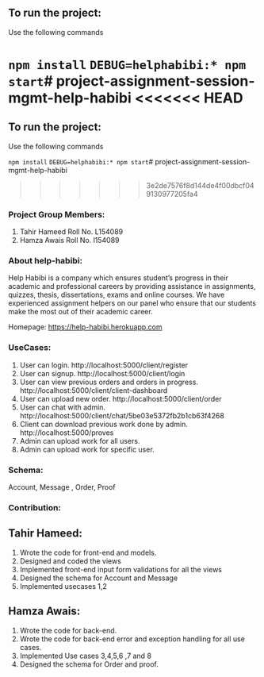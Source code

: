 ## To run the project:
Use the following commands

`npm install`
`DEBUG=helphabibi:* npm start`# project-assignment-session-mgmt-help-habibi
<<<<<<< HEAD
=======
## To run the project:
Use the following commands

`npm install`
`DEBUG=helphabibi:* npm start`# project-assignment-session-mgmt-help-habibi
>>>>>>> 3e2de7576f8d144de4f00dbcf049130977205fa4


### Project Group Members:
1) Tahir Hameed Roll No. L154089
2) Hamza Awais Roll No. l154089

### About help-habibi:
Help Habibi is a company which ensures student’s progress in their academic and professional careers by providing assistance in assignments, quizzes, thesis, dissertations, exams and online courses. We have experienced assignment helpers on our panel who ensure that our students make the most out of their academic career.

Homepage: https://help-habibi.herokuapp.com



### UseCases:
1) User can login. http://localhost:5000/client/register
2) User can signup.  http://localhost:5000/client/login
3) User can view previous orders and orders in progress. http://localhost:5000/client/client-dashboard
4) User can upload new order. http://localhost:5000/client/order
5) User can chat with admin. http://localhost:5000/client/chat/5be03e5372fb2b1cb63f4268
6) Client can download previous work done by admin.  http://localhost:5000/proves
7) Admin can upload work for all users. 
8) Admin can upload work for specific user.


### Schema:
Account,
Message ,
Order,
Proof

### Contribution:

## Tahir Hameed:

1) Wrote the code for front-end and models.
2) Designed and coded the views
3) Implemented front-end input form validations for all the views
4) Designed the schema for Account and Message
5) Implemented usecases 1,2

## Hamza Awais:
1) Wrote the code for back-end.
2) Wrote the code for back-end error and exception handling for all use cases.
3) Implemented Use cases 3,4,5,6 ,7 and 8
4) Designed the schema for Order and proof.





